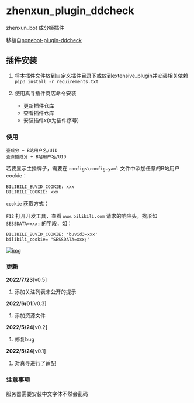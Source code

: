 # zhenxun_plugin_ddcheck

zhenxun_bot 成分姬插件

移植自[nonebot-plugin-ddcheck](https://github.com/noneplugin/nonebot-plugin-ddcheck)

## 插件安装

1. 将本插件文件放到自定义插件目录下或放到extensive_plugin并安装相关依赖`pip3 install -r requirements.txt`

2. 使用真寻插件商店命令安装

   - 更新插件仓库
   - 查看插件仓库
   - 安装插件x(x为插件序号)

### 使用

```
查成分 + B站用户名/UID
查直播成分 + B站用户名/UID
```

若要显示主播牌子，需要在 `configs\config.yaml` 文件中添加任意的B站用户cookie：

```
BILIBILI_BUVID_COOKIE: xxx
BILIBILI_COOKIE: xxx
```

`cookie` 获取方式：

`F12` 打开开发工具，查看 `www.bilibili.com` 请求的响应头，找形如 `SESSDATA=xxx;` 的字段，如：

```
BILIBILI_BUVID_COOKIE: 'buvid3=xxx'
bilibili_cookie= "SESSDATA=xxx;"
```

[![img](https://camo.githubusercontent.com/2f8d6fcd52dfbec7a4b5c8545cd6166a1ac9b162191d15ffadfb634c58a28efb/68747470733a2f2f73322e6c6f6c692e6e65742f323032322f30372f31392f4149426d64325a39563559776c6b462e706e67)](https://camo.githubusercontent.com/2f8d6fcd52dfbec7a4b5c8545cd6166a1ac9b162191d15ffadfb634c58a28efb/68747470733a2f2f73322e6c6f6c692e6e65742f323032322f30372f31392f4149426d64325a39563559776c6b462e706e67)

### 更新

**2022/7/23**[v0.5]

1. 添加关注列表未公开的提示

**2022/6/01**[v0.3]

1. 添加资源文件

**2022/5/24**[v0.2]

1. 修复bug

**2022/5/24**[v0.1]

1. 对真寻进行了适配

### 注意事项

服务器需要安装中文字体不然会乱码
